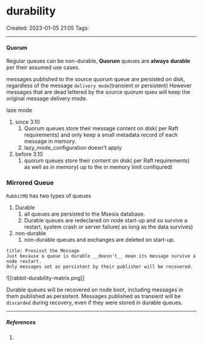 # durability
Created: 2023-01-05 21:05
Tags: 
____
#### Quorum

Regular queues can be non-durable, __Quorum__ queues are __always__ __durable__ per their assumed use cases.

messages published to the source quorum queue are persisted on disk, regardless of the message `delivery mode`(transient or persistent)
However messages that are dead lettered by the source quorum queu will keep the original message delivery mode.


laze mode 
1. since 3.10
	1. Quorum queues store their message content on disk( per Raft requirements) and only keep a small metadata record of each message in memory.
	2. lazy_mode_configuration doesn't apply
2. before 3.10
	1. quorum queues store their content on disk( per Raft requirements) as well as in memory( up to the in memory limit confiqured)


### Mirrored Queue
`RabbitMQ` has two types of queues 
1. Durable
	1. all queues are persisted to the Msesia database.
	2. Durable queues are  redeclared on node start-up and so survive a restart, system crash or server failure( as long as the data survives)
2. non-durable
	1. non-durable queues and exchanges are deleted on start-up.

```ad-warning
title: Presisst the Message
Just because a queue is durable __doesn't__ mean its message survive a node restart.
Only messages set as persistent by their publisher will be recovered.
```

![[rabbit-durability-matrix.png]]

Durable queues will be recovered on node boot, including messages in them published as persistent.
Messages published as transient will be `discarded` during recovery, even if they were stored in durable queues.





_____
##### References
1.

